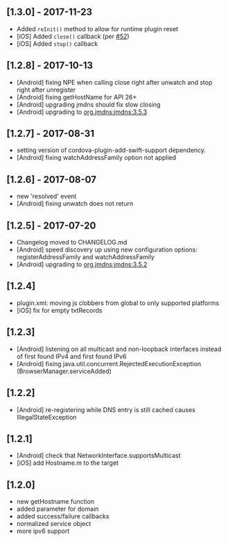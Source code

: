 ## [1.3.0] - 2017-11-23

- Added `reInit()` method to allow for runtime plugin reset
- [iOS] Added `close()` callback (per [#52](https://github.com/becvert/cordova-plugin-zeroconf/issues/52))
- [iOS] Added `stop()` callback

## [1.2.8] - 2017-10-13

- [Android] fixing NPE when calling close right after unwatch and stop right after unregister
- [Android] fixing getHostName for API 26+
- [Android] upgrading jmdns should fix slow closing
- [Android] upgrading to [org.jmdns:jmdns:3.5.3](https://github.com/jmdns/jmdns)

## [1.2.7] - 2017-08-31

- setting version of cordova-plugin-add-swift-support dependency.
- [Android] fixing watchAddressFamily option not applied

## [1.2.6] - 2017-08-07

- new 'resolved' event
- [Android] fixing unwatch does not return

## [1.2.5] - 2017-07-20

- Changelog moved to CHANGELOG.md
- [Android] speed discovery up using new configuration options: registerAddressFamily and watchAddressFamily
- [Android] upgrading to [org.jmdns:jmdns:3.5.2](https://github.com/jmdns/jmdns)

## [1.2.4]
- plugin.xml: moving js clobbers from global to only supported platforms
- [iOS] fix for empty txtRecords

## [1.2.3]
- [Android] listening on all multicast and non-loopback interfaces instead of first found IPv4 and first found IPv6
- [Android] fixing java.util.concurrent.RejectedExecutionException (BrowserManager.serviceAdded)

## [1.2.2]
- [Android] re-registering while DNS entry is still cached causes IllegalStateException

## [1.2.1]
- [Android] check that NetworkInterface.supportsMulticast
- [iOS] add Hostname.m to the target

## [1.2.0]

- new getHostname function
- added parameter for domain
- added success/failure callbacks
- normalized service object
- more ipv6 support